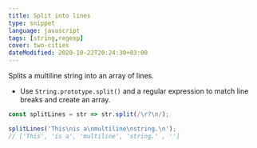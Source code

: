 ```yaml
---
title: Split into lines
type: snippet
language: javascript
tags: [string,regexp]
cover: two-cities
dateModified: 2020-10-22T20:24:30+03:00
---
```


Splits a multiline string into an array of lines.

- Use `String.prototype.split()` and a regular expression to match line breaks and create an array.

```js
const splitLines = str => str.split(/\r?\n/);
```

```js
splitLines('This\nis a\nmultiline\nstring.\n');
// ['This', 'is a', 'multiline', 'string.' , '']
```
